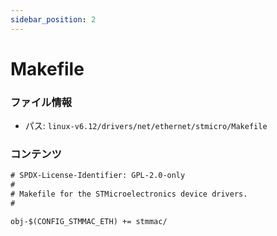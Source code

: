```yaml
---
sidebar_position: 2
---
```

# Makefile

### ファイル情報

- パス: `linux-v6.12/drivers/net/ethernet/stmicro/Makefile`

### コンテンツ

```txt
# SPDX-License-Identifier: GPL-2.0-only
#
# Makefile for the STMicroelectronics device drivers.
#

obj-$(CONFIG_STMMAC_ETH) += stmmac/

```
